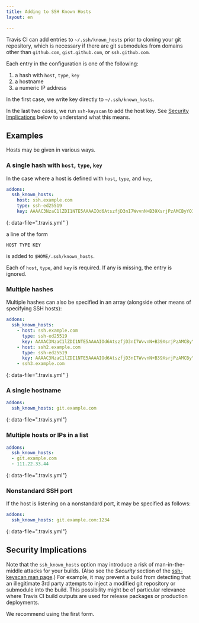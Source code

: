```yaml
---
title: Adding to SSH Known Hosts
layout: en

---
```


<div id="toc">
</div>

Travis CI can add entries to `~/.ssh/known_hosts` prior to cloning
your git repository, which is necessary if there are git submodules
from domains other than `github.com`, `gist.github.com`, or
`ssh.github.com`.

Each entry in the configuration is one of the following:

1. a hash with `host`, `type`, `key`
1. a hostname
1. a numeric IP address

In the first case, we write key directly to `~/.ssh/known_hosts`.

In the last two cases, we run `ssh-keyscan` to add the host key.
See [Security Implications](#Security-Implications) below to understand what this means.

## Examples

Hosts may be given in various ways.

### A single hash with `host`, `type`, `key`

In the case where a host is defined with `host`, `type`, and `key`,

```yaml
addons:
  ssh_known_hosts:
    host: ssh.example.com
    type: ssh-ed25519
    key: AAAAC3NzaC1lZDI1NTE5AAAAIOd6AtszfjD3nI7WvvnN+B39XsrjPzAMCByYO1hwUGf9
```
{: data-file=".travis.yml" }

a line of the form

    HOST TYPE KEY

is added to `$HOME/.ssh/known_hosts`.

Each of `host`, `type`, and `key` is required. If any is missing, the entry is ignored.

### Multiple hashes

Multiple hashes can also be specified in an array (alongside other means of specifying SSH hosts):

```yaml
addons:
  ssh_known_hosts:
    - host: ssh.example.com
      type: ssh-ed25519
      key: AAAAC3NzaC1lZDI1NTE5AAAAIOd6AtszfjD3nI7WvvnN+B39XsrjPzAMCByYO1hwUGf9
    - host: ssh2.example.com
      type: ssh-ed25519
      key: AAAAC3NzaC1lZDI1NTE5AAAAIOd6AtszfjD3nI7WvvnN+B39XsrjPzAMCByYO1hwUGf0
    - ssh3.example.com
```
{: data-file=".travis.yml" }

### A single hostname

```yaml
addons:
  ssh_known_hosts: git.example.com
```
{: data-file=".travis.yml"}


### Multiple hosts or IPs in a list

```yaml
addons:
  ssh_known_hosts:
  - git.example.com
  - 111.22.33.44
```
{: data-file=".travis.yml"}

### Nonstandard SSH port

If the host is listening on a nonstandard port, it may be specified as follows:

```yaml
addons:
  ssh_known_hosts: git.example.com:1234
```
{: data-file=".travis.yml"}

## Security Implications

Note that the `ssh_known_hosts` option may introduce a risk of man-in-the-middle attacks for your builds.
(Also see the _Security_ section of the [ssh-keyscan man page](http://man7.org/linux/man-pages/man1/ssh.1.html "man page for ssh-keyscan").)
For example, it may prevent a build from detecting that an illegitimate 3rd party attempts to inject a modified git repository or submodule into the build.
This possibility might be of particular relevance where Travis CI build outputs are used for release packages or production deployments.

We recommend using the first form.
